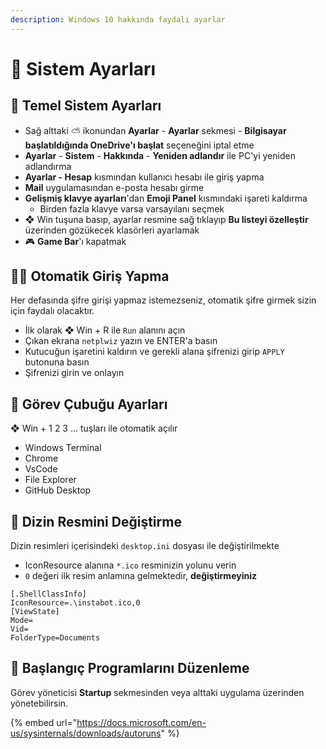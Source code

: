 ```yaml
---
description: Windows 10 hakkında faydalı ayarlar
---
```


# 🔨 Sistem Ayarları

## 🧱 Temel Sistem Ayarları

* Sağ alttaki ⛅ ikonundan **Ayarlar** - **Ayarlar** sekmesi - **Bilgisayar başlatıldığında OneDrive'ı başlat** seçeneğini iptal etme
* **Ayarlar** - **Sistem** - **Hakkında** - **Yeniden adlandır** ile PC'yi yeniden adlandırma
* **Ayarlar - Hesap** kısmından kullanıcı hesabı ile giriş yapma
* **Mail** uygulamasından e-posta hesabı girme
* **Gelişmiş klavye ayarları**'dan **Emoji Panel** kısmındaki işareti kaldırma
  * Birden fazla klavye varsa varsayılanı seçmek
* ❖ Win tuşuna basıp, ayarlar resmine sağ tıklayıp **Bu listeyi özelleştir** üzerinden gözükecek klasörleri ayarlamak
* 🎮 **Game Bar**'ı kapatmak

## 🚶‍♂️ Otomatik Giriş Yapma

Her defasında şifre girişi yapmaz istemezseniz, otomatik şifre girmek sizin için faydalı olacaktır.

* İlk olarak ❖ Win + R ile `Run` alanını açın
* Çıkan ekrana `netplwiz` yazın ve ENTER'a basın
* Kutucuğun işaretini kaldırın ve gerekli alana şifrenizi girip `APPLY` butonuna basın
* Şifrenizi girin ve onlayın

## 🍢 Görev Çubuğu Ayarları

❖ Win + 1 2 3 ... tuşları ile otomatik açılır

* Windows Terminal
* Chrome
* VsCode
* File Explorer
* GitHub Desktop

## 📂 Dizin Resmini Değiştirme

Dizin resimleri içerisindeki `desktop.ini` dosyası ile değiştirilmekte

* IconResource alanına `*.ico` resminizin yolunu verin
* `0` değeri ilk resim anlamına gelmektedir, **değiştirmeyiniz**

```text
[.ShellClassInfo]
IconResource=.\instabot.ico,0
[ViewState]
Mode=
Vid=
FolderType=Documents
```

## 🎌 Başlangıç Programlarını Düzenleme

Görev yöneticisi **Startup** sekmesinden veya alttaki uygulama üzerinden yönetebilirsin.

{% embed url="https://docs.microsoft.com/en-us/sysinternals/downloads/autoruns" %}

